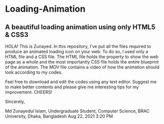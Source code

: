# Loading-Animation
## A beautiful loading animation using only HTML5 &amp; CSS3

HOLA! This is Zunayed. In this repository, I've put all the files required to produce an animated loading icon on your web. To do so, I used only a HTML file and a CSS file. The HTML file holds the property to show the web page as a whole and the most importantly CSS file holds the entire blueprint of the animation. The MOV file contains a video of how the animation should look according to my codes.

Feel free to download and edit the codes using any text editor. Suggest me to make better contents and please give me interesting tips for my improvement. CHEERS!

Sincerely,

Md Zunayedul Islam, Undergraduate Student, Computer Science, BRAC University, Dhaka, Bangladesh
Aug 22, 2021 3:20 PM
